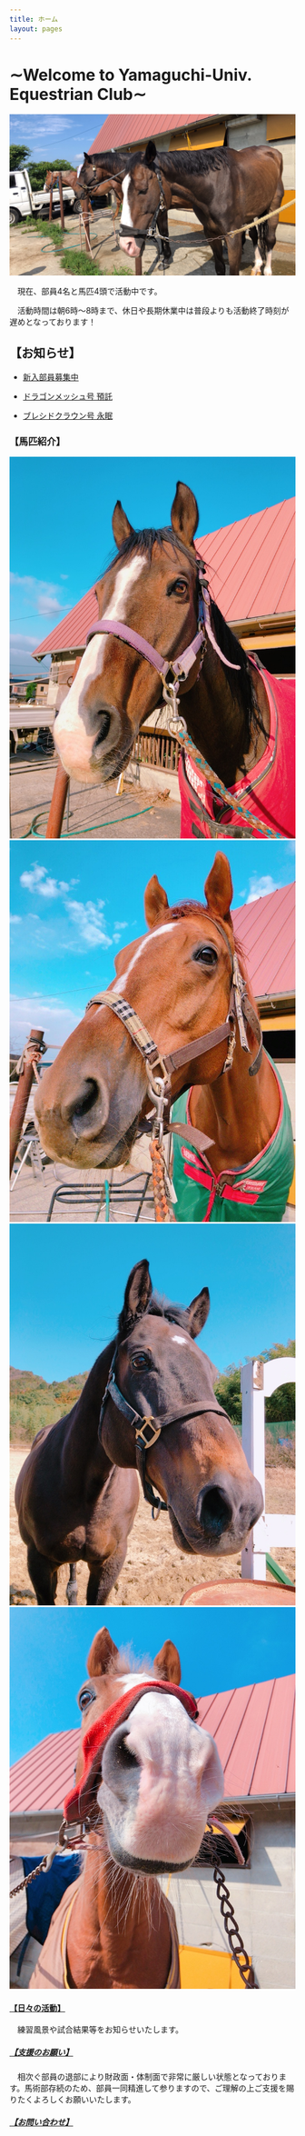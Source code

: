 ```yaml
---
title: ホーム
layout: pages
---
```


# ∼Welcome to Yamaguchi-Univ. Equestrian Club∼
![](img/IMG-3079.JPG)

　現在、部員4名と馬匹4頭で活動中です。

　活動時間は朝6時～8時まで、休日や長期休業中は普段よりも活動終了時刻が遅めとなっております！

## 【お知らせ】

- [新入部員募集中](部員募集.html)

- [ドラゴンメッシュ号 預託](メッシュ.html)

- [ブレシドクラウン号 永眠](ブレ.html)


 
### 【馬匹紹介】
![](img/IMG_7799.JPG)
![](img/ana.jpg)
![](img/IMG_7879.JPG)
![](img/IMG_7575.JPG)


#### [【日々の活動】](Daily.html)
　練習風景や試合結果等をお知らせいたします。

##### [【支援のお願い】](寄付のお願い.html)
　相次ぐ部員の退部により財政面・体制面で非常に厳しい状態となっております。馬術部存続のため、部員一同精進して参りますので、ご理解の上ご支援を賜りたくよろしくお願いいたします。

##### [【お問い合わせ】](問い合わせ.html)


